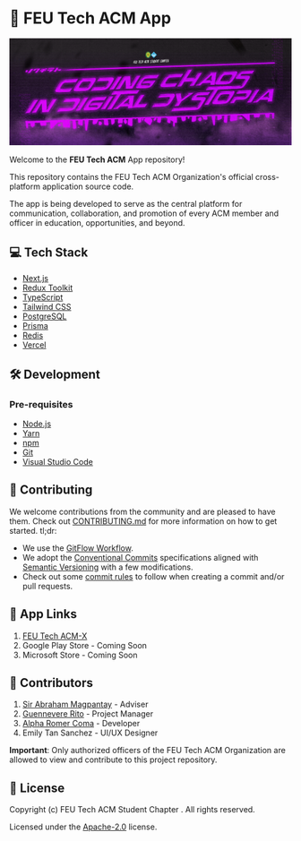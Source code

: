 # 🚀 FEU Tech ACM App

![FEU Tech ACM Background](/public/media/img/dp_cover/cover.png)

Welcome to the **FEU Tech ACM** App repository!

This repository contains the FEU Tech ACM Organization's official cross-platform application source code.

The app is being developed to serve as the central platform for communication, collaboration, and promotion of every ACM member and officer in education, opportunities, and beyond.

## 💻 Tech Stack

- [Next.js](https://nextjs.org/)
- [Redux Toolkit](https://redux-toolkit.js.org/)
- [TypeScript](https://www.typescriptlang.org/)
- [Tailwind CSS](https://tailwindcss.com/)
- [PostgreSQL](https://www.postgresql.org/)
- [Prisma](https://www.prisma.io/)
- [Redis](https://redis.io/)
- [Vercel](https://vercel.com/)

## 🛠️ Development

### Pre-requisites

- [Node.js](https://nodejs.org/en/)
- [Yarn](https://yarnpkg.com/)
- [npm](https://www.npmjs.com/)
- [Git](https://git-scm.com/)
- [Visual Studio Code](https://code.visualstudio.com/)

## 🙋 Contributing

We welcome contributions from the community and are pleased to have them. Check out [CONTRIBUTING.md](./CONTRIBUTING.md) for more information on how to get started. tl;dr:

- We use the [GitFlow Workflow](https://www.atlassian.com/git/tutorials/comparing-workflows/gitflow-workflow).
- We adopt the [Conventional Commits](https://www.conventionalcommits.org/en/v1.0.0/) specifications aligned with [Semantic Versioning](https://semver.org/) with a few modifications.
- Check out some [commit rules](./CONTRIBUTING.md#commit-rules) to follow when creating a commit and/or pull requests.

## 🔗 App Links

1. [FEU Tech ACM-X](https://acmx.vercel.app/)
2. Google Play Store - Coming Soon
3. Microsoft Store - Coming Soon

## 👥 Contributors

1. [Sir Abraham Magpantay](https://www.linkedin.com/in/aber-magpantay/) - Adviser
2. [Guennevere Rito](https://www.linkedin.com/in/guennevere-rito-990256255/) - Project Manager
3. [Alpha Romer Coma](https://www.linkedin.com/in/alpha-coma/) - Developer
4. Emily Tan Sanchez - UI/UX Designer

**Important**: Only authorized officers of the FEU Tech ACM Organization are allowed to view and contribute to this project repository.

## 📄 License

Copyright (c) FEU Tech ACM Student Chapter . All rights reserved.

Licensed under the [Apache-2.0](./LICENSE) license.
